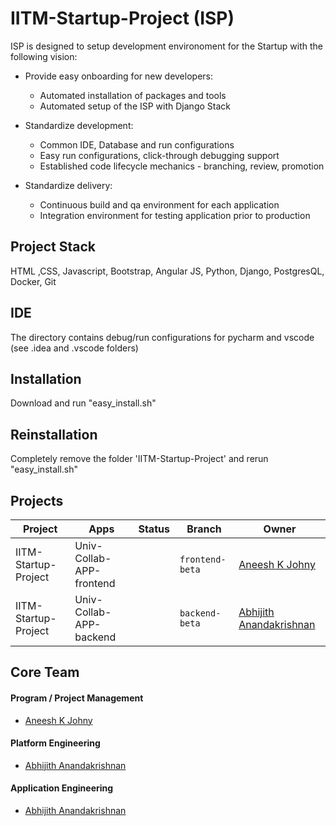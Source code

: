 # IITM-Startup-Project (ISP)

 ISP is designed to setup development environoment for the Startup with the following vision:

* Provide easy onboarding for new developers:
    * Automated installation of packages and tools
    * Automated setup of the ISP with Django Stack 
    
* Standardize development:
    * Common IDE, Database and run configurations
    * Easy run configurations, click-through debugging support
    * Established code lifecycle mechanics - branching, review, promotion
 
* Standardize delivery:
    * Continuous build and qa environment for each application
    * Integration environment for testing application prior to production 

## Project Stack

HTML ,CSS, Javascript, Bootstrap, Angular JS, Python, Django, PostgresQL, Docker, Git

## IDE

The directory contains debug/run configurations for pycharm and vscode (see .idea and .vscode folders)

## Installation

Download and run "easy_install.sh"

## Reinstallation

Completely remove the folder 'IITM-Startup-Project' and rerun "easy_install.sh"

## Projects

Project | Apps | Status | Branch | Owner
--- | --- | --- | --- | ---
IITM-Startup-Project | Univ-Collab-APP-frontend |  | `frontend-beta` | [Aneesh K Johny](aneeshkjohny2017@gmail.com)
IITM-Startup-Project | Univ-Collab-APP-backend |  | `backend-beta` | [Abhijith Anandakrishnan](abhijithananthan@gmail.com)


## Core Team
#### Program / Project Management
* [Aneesh K Johny](aneeshkjohny2017@gmail.com)

#### Platform Engineering
* [Abhijith Anandakrishnan](abhijithananthan@gmail.com)

#### Application Engineering
* [Abhijith Anandakrishnan](abhijithananthan@gmail.com)
